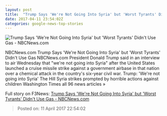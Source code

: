 ```yaml
---
layout: post
title:  "Trump Says 'We're Not Going Into Syria' but 'Worst Tyrants' Didn't Use Gas - NBCNews.com"
date: 2017-04-11 23:54:02Z
categories: google-news-top-stories
---
```


![Trump Says 'We're Not Going Into Syria' but 'Worst Tyrants' Didn't Use Gas - NBCNews.com](https://media4.s-nbcnews.com/j/newscms/2017_15/1961991/170411-donald-trump-se-650p_b3e571a7ea185d6c07f0c501f0c126e1.nbcnews-fp-1200-800.jpg)

NBCNews.com Trump Says 'We're Not Going Into Syria' but 'Worst Tyrants' Didn't Use Gas NBCNews.com President Donald Trump said in an interview to air Wednesday that "we're not going into Syria" after the United States launched a cruise missile strike against a government airbase in that nation over a chemical attack in the country's six-year civil war. Trump: 'We're not going into Syria' The Hill Syria strikes prompted by horrible actions against children Washington Times all 96 news articles »


Full story on F3News: [Trump Says 'We're Not Going Into Syria' but 'Worst Tyrants' Didn't Use Gas - NBCNews.com](http://www.f3nws.com/n/a3yKkE)

> Posted on: 11 April 2017 22:54:02
